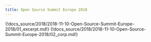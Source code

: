 ```yaml
---
title: Open Source Summit Europe 2018
---
```


{!docs_source/2018/2018-11-10-Open-Source-Summit-Europe-2018/01_excerpt.md!}
{!docs_source/2018/2018-11-10-Open-Source-Summit-Europe-2018/02_corp.md!}
